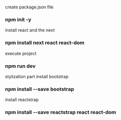 create package.json file
### npm init -y

install react and the next
### npm install next react react-dom

execute project
### npm run dev

stylization part
install bootstrap
### npm install --save bootstrap 
install reactstrap
### npm install --save reactstrap react react-dom